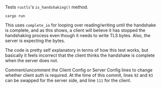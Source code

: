 Tests `rustls`'s `is_handshaking()` method.

```
cargo run
```

This uses `complete_io` for looping over reading/writing until the handshake is complete, and as this shows, a client will believe it has stopped the handshaking process even though it needs to write TLS bytes. Also, the server is expecting the bytes.

The code is pretty self explanatory in terms of how this test works, but basically it feels incorrect that the client thinks the handshake is complete when the server does not.

Comment/uncomment the Client Config or Server Config lines to change whether client auth is required. At the time of this commit, lines `92` and `93` can be swapped for the server side, and line `111` for the client.

